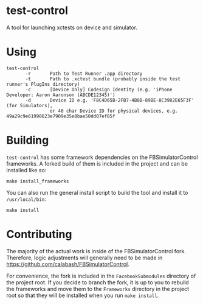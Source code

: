 # test-control

A tool for launching xctests on device and simulator. 

# Using

```
test-control
       -r       Path to Test Runner .app directory
       -t       Path to .xctest bundle (probably inside the test runner's PlugIns directory)
       -c       [Device Only] Codesign Identity (e.g. 'iPhone Developer: Aaron Aaronson (ABCDE12345)')
       -d       Device ID e.g. 'F8C4D65B-2FB7-4B8B-89BE-8C3982E65F3F' (for Simulators),                              
                or 40 char Device ID for physical devices, e.g. 49a29c9e61998623e7909e35e8bae50dd07ef85f
```

# Building

`test-control` has some framework dependencies on the FBSimulatorControl frameworks. 
A forked build of them is included in the project and can be installed like so:

```
make install_frameworks
```

You can also run the general install script to build the tool and install it to `/usr/local/bin`:

```
make install
```

# Contributing
The majority of the actual work is inside of the FBSimulatorControl fork. Therefore, logic 
adjustments will generally need to be made in https://github.com/calabash/FBSimulatorControl. 

For convenience, the fork is included in the `FacebookSubmodules` directory of the project
root. If you decide to branch the fork, it is up to you to rebuild the frameworks and 
move them to the `Frameworks` directory in the project root so that they will be installed
when you run `make install`. 